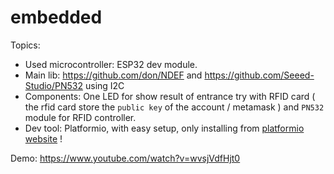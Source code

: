 # embedded
Topics:
- Used microcontroller: ESP32 dev module.
- Main lib: https://github.com/don/NDEF and https://github.com/Seeed-Studio/PN532 using I2C
- Components: One LED for show result of entrance try with RFID card ( the rfid card store the `public key` of the account / metamask ) and `PN532` module for RFID controller.
- Dev tool: Platformio, with easy setup, only installing from [platformio website](https://platformio.org/) !

Demo: https://www.youtube.com/watch?v=wvsjVdfHjt0
